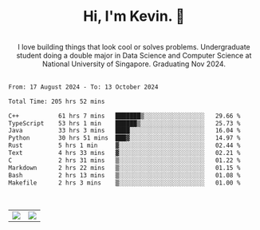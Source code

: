<!--
**kevin-pek/kevin-pek** is a ✨ _special_ ✨ repository because its `README.md` (this file) appears on your GitHub profile.

Here are some ideas to get you started:

- 🔭 I’m currently working on ...
- 🌱 I’m currently learning ...
- 👯 I’m looking to collaborate on ...
- 🤔 I’m looking for help with ...
- 💬 Ask me about ...
- 📫 How to reach me: ...
- 😄 Pronouns: ...
- ⚡ Fun fact: ...
-->
<div align="center">
  <h1>Hi, I'm Kevin. 👋</h1>
  <br />
  I love building things that look cool or solves problems. Undergraduate student doing a double major in Data Science and Computer Science at National University of Singapore. Graduating Nov 2024.
</div>
<br />
<!--START_SECTION:waka-->

```txt
From: 17 August 2024 - To: 13 October 2024

Total Time: 205 hrs 52 mins

C++           61 hrs 7 mins   ███████▒░░░░░░░░░░░░░░░░░   29.66 %
TypeScript    53 hrs 1 min    ██████▒░░░░░░░░░░░░░░░░░░   25.73 %
Java          33 hrs 3 mins   ████░░░░░░░░░░░░░░░░░░░░░   16.04 %
Python        30 hrs 51 mins  ███▓░░░░░░░░░░░░░░░░░░░░░   14.97 %
Rust          5 hrs 1 min     ▓░░░░░░░░░░░░░░░░░░░░░░░░   02.44 %
Text          4 hrs 33 mins   ▓░░░░░░░░░░░░░░░░░░░░░░░░   02.21 %
C             2 hrs 31 mins   ▒░░░░░░░░░░░░░░░░░░░░░░░░   01.22 %
Markdown      2 hrs 22 mins   ▒░░░░░░░░░░░░░░░░░░░░░░░░   01.15 %
Bash          2 hrs 13 mins   ▒░░░░░░░░░░░░░░░░░░░░░░░░   01.08 %
Makefile      2 hrs 3 mins    ▒░░░░░░░░░░░░░░░░░░░░░░░░   01.00 %
```

<!--END_SECTION:waka-->
<br />
<table width="100%">
  <tr>
    <td align="left" width="50%">
      <img src="https://github-readme-stats-kevin-pek.vercel.app/api?username=kevin-pek&include_all_commits=true&count_private=true&theme=rose_pine" />
    </td>
    <td align="right" width="50%">
      <img src="https://github-readme-stats-kevin-pek.vercel.app/api/top-langs?username=kevin-pek&langs_count=10&hide_progress=true&theme=rose_pine" />
    </td>
  </tr>
</table>
